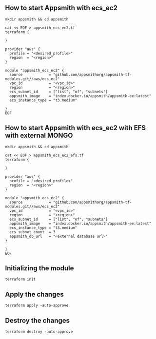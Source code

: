 ## How to start Appsmith with ecs_ec2
```
mkdir appsmith && cd appsmith

cat << EOF > appsmith_ecs_ec2.tf
terraform {

}

provider "aws" {
  profile = "<desired_profile>"
  region  = "<region>"
}

module "appsmith_ecs_ec2" {
  source            = "github.com/appsmithorg/appsmith-tf-modules.git//aws/ecs_ec2"
  vpc_id            = "<vpc_id>"
  region            = "<region>"
  ecs_subnet_id     = ["list", "of", "subnets"]
  appsmith_image    = "index.docker.io/appsmith/appsmith-ee:latest"
  ecs_instance_type = "t3.medium"

}
EOF
```

## How to start Appsmith with ecs_ec2 with EFS with external MONGO

```
mkdir appsmith && cd appsmith

cat << EOF > appsmith_ecs_ec2_efs.tf
terraform {

}

provider "aws" {
  profile = "<desired_profile>"
  region  = "<region>"
}

module "appsmith_ecs_ec2" {
  source            = "github.com/appsmithorg/appsmith-tf-modules.git//aws/ecs_ec2"
  vpc_id            = "<vpc_id>"
  region            = "<region>"
  ecs_subnet_id     = ["list", "of", "subnets"]
  appsmith_image    = "index.docker.io/appsmith/appsmith-ee:latest"
  ecs_instance_type = "t3.medium"
  ecs_subnet_count  = 3
  appsmith_db_url   = "<external database url>"
}

}
EOF
```

## Initializing the module
```
terraform init
```

## Apply the changes
```
terraform apply -auto-approve
```

## Destroy the changes
```
terraform destroy -auto-approve
```
